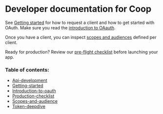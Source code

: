 # Developer documentation for Coop

See [Getting started](getting-started) for how to request a client and how to get started with OAuth. Make sure you read the [introduction to OAauth](introduction-to-oauth). 

Once you have a client, you can inspect [scopes and audiences](scopes-and-audience) defined per client. 

Ready for production? Review our [pre-flight checklist](production-checklist) before launching your app. 

### Table of contents:

* [Api-development](api-development)
* [Getting-started](getting-started)
* [Introduction-to-oauth](introduction-to-oauth)
* [Production-checklist](production-checklist)
* [Scopes-and-audience](scopes-and-audience)
* [Token-deepdive](token-deepdive)
